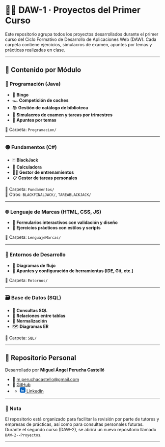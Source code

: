 # 🧑‍💻 DAW-1 · Proyectos del Primer Curso

Este repositorio agrupa todos los proyectos desarrollados durante el primer curso del Ciclo Formativo de Desarrollo de Aplicaciones Web (DAW). Cada carpeta contiene ejercicios, simulacros de examen, apuntes por temas y prácticas realizadas en clase.

---

## 📁 Contenido por Módulo

### 🔷 Programación (Java)

- 🎲 **Bingo**
- 🏎️ **Competición de coches**
- 📚 **Gestión de catálogo de biblioteca**
- 📄 **Simulacros de examen y tareas por trimestres**
- 📝 **Apuntes por temas**

📂 Carpeta: `Programacion/`

---

### 🟢 Fundamentos (C#)

- 🃏 **BlackJack**
- 🧮 **Calculadora**
- 🏋️‍♂️ **Gestor de entrenamientos**
- 📋 **Gestor de tareas personales**

📂 Carpeta: `Fundamentos/`  
📂 Otros: `BLACKFINALJACK/`, `TAREABLACKJACK/`

---

### 🌐 Lenguaje de Marcas (HTML, CSS, JS)

- 🧾 **Formularios interactivos con validación y diseño**
- 🎨 **Ejercicios prácticos con estilos y scripts**

📂 Carpeta: `LenguajeMarcas/`

---

### 🧠 Entornos de Desarrollo

- 📘 **Diagramas de flujo**
- 📄 **Apuntes y configuración de herramientas (IDE, Git, etc.)**

📂 Carpeta: `Entornos/`

---

### 🗃️ Base de Datos (SQL)

- 🔧 **Consultas SQL**
- 🔗 **Relaciones entre tablas**
- 🧩 **Normalización**
- 🗺️ **Diagramas ER**

📂 Carpeta: `SQL/`

---

## 🔗 Repositorio Personal

Desarrollado por **Miguel Ángel Perucha Castelló**  
- 📧 [m.peruchacastello@gmail.com](mailto:m.peruchacastello@gmail.com)
- 🐙 [GitHub](https://github.com/miguel-pc-09)
- - <a href="https://www.linkedin.com/in/miguel-angel-perucha-castello" target="_blank">
    <img src="./linkedin-icon-24.png" alt="LinkedIn" width="18" height="18" />&nbsp;LinkedIn
  </a>

---

### 📌 Nota

El repositorio está organizado para facilitar la revisión por parte de tutores y empresas de prácticas, así como para consultas personales futuras.  
Durante el segundo curso (DAW-2), se abrirá un nuevo repositorio llamado `DAW-2--Proyectos`.

---
